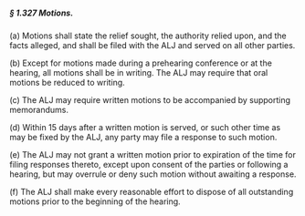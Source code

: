 ##### § 1.327 Motions. #####

(a) Motions shall state the relief sought, the authority relied upon, and the facts alleged, and shall be filed with the ALJ and served on all other parties.

(b) Except for motions made during a prehearing conference or at the hearing, all motions shall be in writing. The ALJ may require that oral motions be reduced to writing.

(c) The ALJ may require written motions to be accompanied by supporting memorandums.

(d) Within 15 days after a written motion is served, or such other time as may be fixed by the ALJ, any party may file a response to such motion.

(e) The ALJ may not grant a written motion prior to expiration of the time for filing responses thereto, except upon consent of the parties or following a hearing, but may overrule or deny such motion without awaiting a response.

(f) The ALJ shall make every reasonable effort to dispose of all outstanding motions prior to the beginning of the hearing.